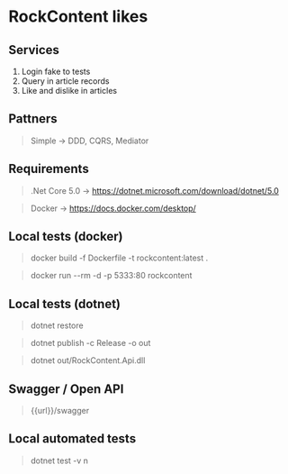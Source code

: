 # RockContent likes

## Services
1. Login fake to tests
2. Query in article records
3. Like and dislike in articles

## Pattners
> Simple -> DDD, CQRS, Mediator

## Requirements

> .Net Core 5.0 -> https://dotnet.microsoft.com/download/dotnet/5.0

> Docker -> https://docs.docker.com/desktop/

## Local tests (docker)

> docker build -f Dockerfile -t rockcontent:latest .

> docker run --rm -d -p 5333:80 rockcontent

## Local tests (dotnet)

> dotnet restore

> dotnet publish -c Release -o out

> dotnet out/RockContent.Api.dll

## Swagger / Open API

> {{url}}/swagger

## Local automated tests

> dotnet test -v n